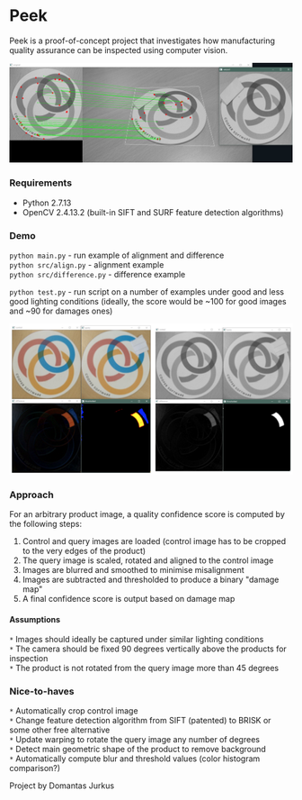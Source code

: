# Peek  
Peek is a proof-of-concept project that investigates how manufacturing quality assurance can be inspected using computer vision.  

![Control and query image feature matching](/img/splash.jpg?raw=true "Feature matching")  

### Requirements  
* Python 2.7.13  
* OpenCV 2.4.13.2 (built-in SIFT and SURF feature detection algorithms)  

### Demo  
`python main.py` - run example of alignment and difference  
`python src/align.py` - alignment example  
`python src/difference.py` - difference example  

`python test.py` - run script on a number of examples under good and less good lighting conditions (ideally, the score would be ~100 for good images and ~90 for damages ones)  

![Damage detection](/img/splash2.png?raw=true "Feature matching")  

### Approach  
For an arbitrary product image, a quality confidence score is computed by the following steps:  
1. Control and query images are loaded (control image has to be cropped to the very edges of the product)  
2. The query image is scaled, rotated and aligned to the control image  
3. Images are blurred and smoothed to minimise misalignment  
3. Images are subtracted and thresholded to produce a binary "damage map"  
4. A final confidence score is output based on damage map  

#### Assumptions  
`*` Images should ideally be captured under similar lighting conditions  
`*` The camera should be fixed 90 degrees vertically above the products for inspection  
`*` The product is not rotated from the query image more than 45 degrees  

### Nice-to-haves  
`*` Automatically crop control image  
`*` Change feature detection algorithm from SIFT (patented) to BRISK or some other free alternative  
`*` Update warping to rotate the query image any number of degrees  
`*` Detect main geometric shape of the product to remove background  
`*` Automatically compute blur and threshold values (color histogram comparison?)  

Project by Domantas Jurkus  
